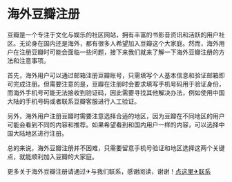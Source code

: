 # 海外豆瓣注册

豆瓣是一个专注于文化与娱乐的社区网站，拥有丰富的书影音资讯和活跃的用户社区。无论身在国内还是海外，都有很多人希望加入豆瓣这个大家庭。然而，海外用户在注册豆瓣时可能会面临一些问题，接下来我们就来了解一下海外豆瓣注册的方法和注意事项。

首先，海外用户可以通过邮箱注册豆瓣账号，只需填写个人基本信息和验证邮箱即可完成注册。但需要注意的是，豆瓣在注册时会要求填写手机号码用于验证身份，而海外手机号可能无法接收到验证码，因此需要寻找其他解决办法，例如使用中国大陆的手机号码或者联系豆瓣客服进行人工验证。

另外，海外用户注册豆瓣时需要注意选择合适的地区，因为豆瓣在不同地区的用户可能会看到不同的内容和推荐。如果希望看到和国内用户一样的内容，可以选择中国大陆地区进行注册。

总的来说，海外豆瓣注册并不困难，只需要留意手机号验证和地区选择这两个关键点，就能顺利加入豆瓣的大家庭。

更多关于海外豆瓣注册请通过✈与我们联系，感谢阅读，谢谢！[点这里✈联系](https://www.k02.cc)